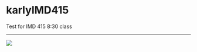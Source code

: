 # karlyIMD415
Test for IMD 415 8:30 class 

---

![](http://static.wixstatic.com/media/1d6caa_5a393a8165afb859897cb22913bd804d.jpg_srz_225_185_85_22_0.50_1.20_0.00_jpg_srz)
